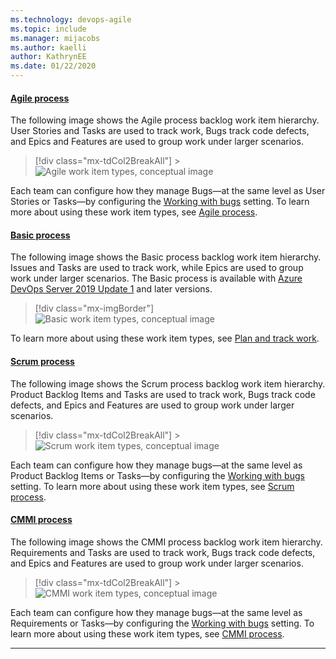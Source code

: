 ```yaml
---
ms.technology: devops-agile
ms.topic: include
ms.manager: mijacobs
ms.author: kaelli
author: KathrynEE
ms.date: 01/22/2020
---
```


#### [Agile process](#tab/agile-process)

The following image shows the Agile process backlog work item hierarchy. User Stories and Tasks are used to track work, Bugs track code defects, and Epics and Features are used to group work under larger scenarios.

> [!div class="mx-tdCol2BreakAll"] > ![Agile work item types, conceptual image](/azure/devops/boards/work-items/guidance/media/ALM_PT_Agile_WIT_Artifacts.png)

Each team can configure how they manage Bugs&mdash;at the same level as User Stories or Tasks&mdash;by configuring the [Working with bugs](/azure/devops/organizations/settings/show-bugs-on-backlog) setting. To learn more about using these work item types, see [Agile process](/azure/devops/boards/work-items/guidance/agile-process).

#### [Basic process](#tab/basic-process)

The following image shows the Basic process backlog work item hierarchy. Issues and Tasks are used to track work, while Epics are used to group work under larger scenarios. The Basic process is available with [Azure DevOps Server 2019 Update 1](https://go.microsoft.com/fwlink/?LinkId=2097609) and later versions.

> [!div class="mx-imgBorder"]  
> ![Basic work item types, conceptual image](/azure/devops/boards/get-started/media/about-boards/basic-process-epics-issues-tasks-2.png)

To learn more about using these work item types, see [Plan and track work](/azure/devops/boards/get-started/plan-track-work).

#### [Scrum process](#tab/scrum-process)

The following image shows the Scrum process backlog work item hierarchy. Product Backlog Items and Tasks are used to track work, Bugs track code defects, and Epics and Features are used to group work under larger scenarios.

> [!div class="mx-tdCol2BreakAll"] > ![Scrum work item types, conceptual image](/azure/devops/boards/work-items/guidance/media/ALM_PT_Scrum_WIT_Artifacts.png)

Each team can configure how they manage bugs&mdash;at the same level as Product Backlog Items or Tasks&mdash;by configuring the [Working with bugs](/azure/devops/organizations/settings/show-bugs-on-backlog) setting. To learn more about using these work item types, see [Scrum process](/azure/devops/boards/work-items/guidance/scrum-process).

#### [CMMI process](#tab/cmmi-process)

The following image shows the CMMI process backlog work item hierarchy. Requirements and Tasks are used to track work, Bugs track code defects, and Epics and Features are used to group work under larger scenarios.

> [!div class="mx-tdCol2BreakAll"] > ![CMMI work item types, conceptual image](/azure/devops/boards/work-items/guidance/media/ALM_PT_CMMI_WIT_Artifacts.png)

Each team can configure how they manage bugs&mdash;at the same level as Requirements or Tasks&mdash;by configuring the [Working with bugs](/azure/devops/organizations/settings/show-bugs-on-backlog) setting. To learn more about using these work item types, see [CMMI process](/azure/devops/boards/work-items/guidance/cmmi-process).

---

